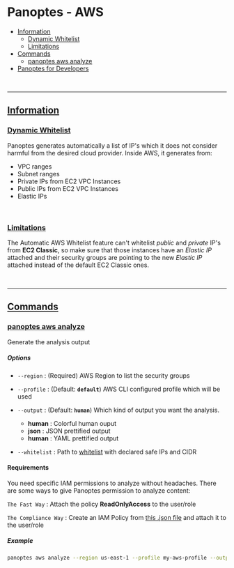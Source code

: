 # Panoptes - AWS

- [Information](index.md#info)
    - [Dynamic Whitelist](index.md#info-dynamic-whitelist)
    - [Limitations](index.md#info-limitations)
- [Commands](index.md#comm)
    - [panoptes aws analyze](index.md#comm-analyze)
- [Panoptes for Developers](index.md#integrating)


<br>

----
## [Information](#info)
### [Dynamic Whitelist](#info-dynamic-whitelist)
Panoptes generates automatically a list of IP's which it does not consider harmful from the desired cloud provider. Inside AWS, it generates from:
- VPC ranges
- Subnet ranges
- Private IPs from EC2 VPC Instances
- Public IPs from EC2 VPC Instances
- Elastic IPs

<br>

### [Limitations](#info-limitations)
The Automatic AWS Whitelist feature can't whitelist *public* and *private* IP's from **EC2 Classic**, so make sure that those instances have an *Elastic IP* attached and their security groups are pointing to the new *Elastic IP* attached instead of the default EC2 Classic ones.

<br>

----
## [Commands](#comm)

### [panoptes aws analyze](#comm-analyze)
Generate the analysis output
##### Options
- ```--region``` : (Required) AWS Region to list the security groups


- ```--profile``` : (Default: **```default```**) AWS CLI configured profile which will be used


- ```--output``` : (Default: **```human```**) Which kind of output you want the analysis.
    - **human** : Colorful human ouput
    - **json** : JSON prettified output
    - **human** : YAML prettified output


- ```--whitelist``` : Path to [whitelist](../whitelist_sample.txt) with declared safe IPs and CIDR

#### Requirements
You need specific IAM permissions to analyze without headaches. There are some ways to give Panoptes permission to analyze content:

```The Fast Way``` : Attach the policy **ReadOnlyAccess** to the user/role

```The Compliance Way``` : Create an IAM Policy from [this .json file](aws_analyze_policy.json) and attach it to the user/role


##### Example
```sh
panoptes aws analyze --region us-east-1 --profile my-aws-profile --output yml --whitelist /path/to/my/whitelist.txt
```
